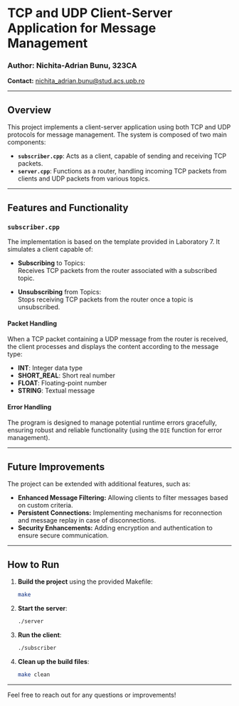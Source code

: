 
# TCP and UDP Client-Server Application for Message Management

### Author: Nichita-Adrian Bunu, 323CA  
**Contact:** [nichita_adrian.bunu@stud.acs.upb.ro](mailto:nichita_adrian.bunu@stud.acs.upb.ro)

---

## Overview

This project implements a client-server application using both TCP and UDP protocols for message management. The system is composed of two main components:

- **`subscriber.cpp`**: Acts as a client, capable of sending and receiving TCP packets.
- **`server.cpp`**: Functions as a router, handling incoming TCP packets from clients and UDP packets from various topics.

---

## Features and Functionality

### `subscriber.cpp`

The implementation is based on the template provided in Laboratory 7. It simulates a client capable of:

- **Subscribing** to Topics:  
  Receives TCP packets from the router associated with a subscribed topic.

- **Unsubscribing** from Topics:  
  Stops receiving TCP packets from the router once a topic is unsubscribed.

#### Packet Handling

When a TCP packet containing a UDP message from the router is received, the client processes and displays the content according to the message type:  
- **INT**: Integer data type
- **SHORT_REAL**: Short real number
- **FLOAT**: Floating-point number
- **STRING**: Textual message

#### Error Handling

The program is designed to manage potential runtime errors gracefully, ensuring robust and reliable functionality (using the `DIE` function for error management).

---

## Future Improvements

The project can be extended with additional features, such as:
- **Enhanced Message Filtering:** Allowing clients to filter messages based on custom criteria.
- **Persistent Connections:** Implementing mechanisms for reconnection and message replay in case of disconnections.
- **Security Enhancements:** Adding encryption and authentication to ensure secure communication.

---

## How to Run

1. **Build the project** using the provided Makefile:
   ```bash
   make
   ```

2. **Start the server**:
   ```bash
   ./server
   ```

3. **Run the client**:
   ```bash
   ./subscriber
   ```

4. **Clean up the build files**:
   ```bash
   make clean
   ```

---

Feel free to reach out for any questions or improvements!

